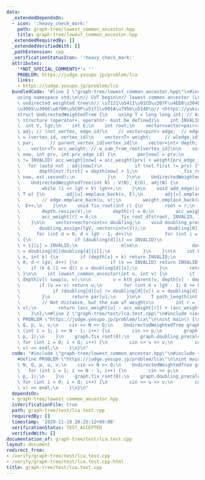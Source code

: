 ```yaml
---
data:
  _extendedDependsOn:
  - icon: ':heavy_check_mark:'
    path: graph-tree/lowest_common_ancestor.hpp
    title: graph-tree/lowest_common_ancestor.hpp
  _extendedRequiredBy: []
  _extendedVerifiedWith: []
  _pathExtension: cpp
  _verificationStatusIcon: ':heavy_check_mark:'
  attributes:
    '*NOT_SPECIAL_COMMENTS*': ''
    PROBLEM: https://judge.yosupo.jp/problem/lca
    links:
    - https://judge.yosupo.jp/problem/lca
  bundledCode: "#line 2 \"graph-tree/lowest_common_ancestor.hpp\"\n#include <vector>\n\
    using namespace std;\n\n// CUT begin\n// lowest common ancestor (LCA) class for\
    \ undirected weighted tree\n// \u7121\u5411\u91CD\u307F\u4ED8\u304D\u30B0\u30E9\
    \u30D5\u306E\u6700\u5C0F\u5171\u901A\u7956\u5148\n// <https://yukicoder.me/submissions/392383>\n\
    struct UndirectedWeightedTree {\n    using T = long long int; // Arbitrary data\
    \ structure (operator+, operator- must be defined)\n    int INVALID = -1;\n  \
    \  int V, lgV;\n    int E;\n    int root;\n    vector<vector<pair<int, int>>>\
    \ adj; // (nxt_vertex, edge_id)\n    // vector<pint> edge;  // edges[edge_id]\
    \ = (vertex_id, vertex_id)\n    vector<T> weight;     // w[edge_id]\n    vector<int>\
    \ par;      // parent_vertex_id[vertex_id]\n    vector<int> depth;    // depth_from_root[vertex_id]\n\
    \    vector<T> acc_weight; // w_sum_from_root[vertex_id]\n\n    void _fix_root_dfs(int\
    \ now, int prv, int prv_edge_id) {\n        par[now] = prv;\n        if (prv_edge_id\
    \ != INVALID) acc_weight[now] = acc_weight[prv] + weight[prv_edge_id];\n     \
    \   for (auto nxt : adj[now])\n            if (nxt.first != prv) {\n         \
    \       depth[nxt.first] = depth[now] + 1;\n                _fix_root_dfs(nxt.first,\
    \ now, nxt.second);\n            }\n    }\n\n    UndirectedWeightedTree() = default;\n\
    \    UndirectedWeightedTree(int N) : V(N), E(0), adj(N) {\n        lgV = 1;\n\
    \        while (1 << lgV < V) lgV++;\n    }\n\n    void add_edge(int u, int v,\
    \ T w) {\n        adj[u].emplace_back(v, E);\n        adj[v].emplace_back(u, E);\n\
    \        // edge.emplace_back(u, v);\n        weight.emplace_back(w);\n      \
    \  E++;\n    }\n\n    void fix_root(int r) {\n        root = r;\n        par.resize(V);\n\
    \        depth.resize(V);\n        depth[r] = 0;\n        acc_weight.resize(V);\n\
    \        acc_weight[r] = 0;\n        _fix_root_dfs(root, INVALID, INVALID);\n\
    \    }\n\n    vector<vector<int>> doubling;\n    void doubling_precalc() {\n \
    \       doubling.assign(lgV, vector<int>(V));\n        doubling[0] = par;\n  \
    \      for (int d = 0; d < lgV - 1; d++)\n            for (int i = 0; i < V; i++)\
    \ {\n                if (doubling[d][i] == INVALID)\n                    doubling[d\
    \ + 1][i] = INVALID;\n                else\n                    doubling[d + 1][i]\
    \ = doubling[d][doubling[d][i]];\n            }\n    }\n\n    int kth_parent(int\
    \ x, int k) {\n        if (depth[x] < k) return INVALID;\n        for (int d =\
    \ 0; d < lgV; d++) {\n            if (x == INVALID) return INVALID;\n        \
    \    if (k & (1 << d)) x = doubling[d][x];\n        }\n        return x;\n   \
    \ }\n\n    int lowest_common_ancestor(int u, int v) {\n        if (depth[u] >\
    \ depth[v]) swap(u, v);\n\n        v = kth_parent(v, depth[v] - depth[u]);\n \
    \       if (u == v) return u;\n        for (int d = lgV - 1; d >= 0; d--) {\n\
    \            if (doubling[d][u] != doubling[d][v]) u = doubling[d][u], v = doubling[d][v];\n\
    \        }\n        return par[u];\n    }\n\n    T path_length(int u, int v) {\n\
    \        // Not distance, but the sum of weights\n        int r = lowest_common_ancestor(u,\
    \ v);\n        return (acc_weight[u] - acc_weight[r]) + (acc_weight[v] - acc_weight[r]);\n\
    \    }\n};\n#line 2 \"graph-tree/test/lca.test.cpp\"\n#include <iostream>\n#define\
    \ PROBLEM \"https://judge.yosupo.jp/problem/lca\"\n\nint main() {\n    int N,\
    \ Q, p, u, v;\n    cin >> N >> Q;\n    UndirectedWeightedTree graph(N);\n    for\
    \ (int i = 1; i <= N - 1; i++) {\n        cin >> p;\n        graph.add_edge(i,\
    \ p, 1);\n    }\n    graph.fix_root(0);\n    graph.doubling_precalc();\n\n   \
    \ for (int i = 0; i < Q; i++) {\n        cin >> u >> v;\n        cout << graph.lowest_common_ancestor(u,\
    \ v) << endl;\n    }\n}\n"
  code: "#include \"graph-tree/lowest_common_ancestor.hpp\"\n#include <iostream>\n\
    #define PROBLEM \"https://judge.yosupo.jp/problem/lca\"\n\nint main() {\n    int\
    \ N, Q, p, u, v;\n    cin >> N >> Q;\n    UndirectedWeightedTree graph(N);\n \
    \   for (int i = 1; i <= N - 1; i++) {\n        cin >> p;\n        graph.add_edge(i,\
    \ p, 1);\n    }\n    graph.fix_root(0);\n    graph.doubling_precalc();\n\n   \
    \ for (int i = 0; i < Q; i++) {\n        cin >> u >> v;\n        cout << graph.lowest_common_ancestor(u,\
    \ v) << endl;\n    }\n}\n"
  dependsOn:
  - graph-tree/lowest_common_ancestor.hpp
  isVerificationFile: true
  path: graph-tree/test/lca.test.cpp
  requiredBy: []
  timestamp: '2020-11-18 20:25:12+09:00'
  verificationStatus: TEST_ACCEPTED
  verifiedWith: []
documentation_of: graph-tree/test/lca.test.cpp
layout: document
redirect_from:
- /verify/graph-tree/test/lca.test.cpp
- /verify/graph-tree/test/lca.test.cpp.html
title: graph-tree/test/lca.test.cpp
---
```

